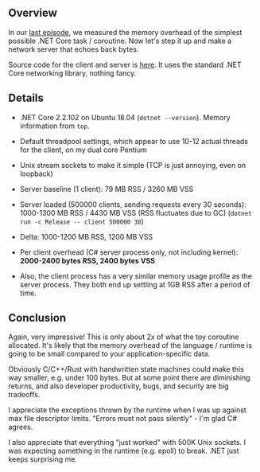 ## Overview

In our [last episode](../dotnet_task_memory_usage/), we measured the memory
overhead of the simplest possible .NET Core task / coroutine.
Now let's step it up and make a network server that echoes back bytes.

Source code for the client and server is [here](Program.cs).
It uses the standard .NET Core networking library, nothing fancy.


## Details

* .NET Core 2.2.102 on Ubuntu 18.04 (`dotnet --version`).  Memory information from `top`.

* Default threadpool settings, which appear to use 10-12 actual threads for the client, on my dual core Pentium

* Unix stream sockets to make it simple (TCP is just annoying, even on loopback)

* Server baseline (1 client): 79 MB RSS / 3260 MB VSS

* Server loaded (500000 clients, sending requests every 30 seconds): 1000-1300 MB RSS / 4430 MB VSS (RSS fluctuates due to GC) (`dotnet run -c Release -- client 500000 30`)

* Delta: 1000-1200 MB RSS, 1200 MB VSS

* Per client overhead (C# server process only, not including kernel): **2000-2400 bytes RSS, 2400 bytes VSS**

* Also, the client process has a very similar memory usage profile as the server process.  They both end up settling at 1GB RSS after a period of time.


## Conclusion

Again, very impressive!
This is only about 2x of what the toy coroutine allocated.
It's likely that the memory overhead of the language / runtime is
going to be small compared to your application-specific data.

Obviously C/C++/Rust with handwritten state machines could make this way smaller, e.g. under 100 bytes. 
But at some point there are diminishing returns, and also developer
productivity, bugs, and security are big tradeoffs.

I appreciate the exceptions thrown by the runtime when I was up against max file descriptor limits.
"Errors must not pass silently" - I'm glad C# agrees.

I also appreciate that everything "just worked" with 500K Unix sockets.
I was expecting something in the runtime (e.g. epoll) to break.  .NET just keeps surprising me.
